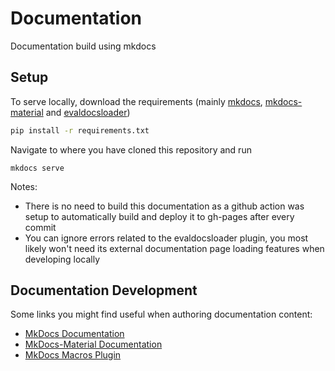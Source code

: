 # Documentation
Documentation build using mkdocs

## Setup
To serve locally, download the requirements (mainly [mkdocs](https://www.mkdocs.org/getting-started/), [mkdocs-material](https://squidfunk.github.io/mkdocs-material/getting-started/) and [evaldocsloader](https://github.com/lambda-feedback/EvalDocsLoader))

```bash
pip install -r requirements.txt
```

Navigate to where you have cloned this repository and run

``` 
mkdocs serve 
```

Notes: 
- There is no need to build this documentation as a github action was setup to automatically build and deploy it to gh-pages after every commit
- You can ignore errors related to the evaldocsloader plugin, you most likely won't need its external documentation page loading features when developing locally

## Documentation Development
Some links you might find useful when authoring documentation content: 
- [MkDocs Documentation](https://www.mkdocs.org/user-guide/writing-your-docs/#writing-your-docs)
- [MkDocs-Material Documentation](https://squidfunk.github.io/mkdocs-material/reference/)
- [MkDocs Macros Plugin](https://mkdocs-macros-plugin.readthedocs.io/en/latest/)